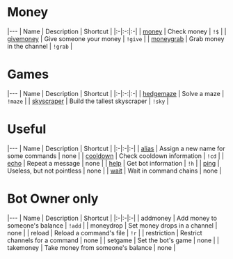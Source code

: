 # Money

|---
| Name | Description | Shortcut |
|:-|:-:|:-|
| [money](https://hsteffensen.github.io/BotBolt/commands/money.html) | Check money | `!$` |
| [givemoney](https://hsteffensen.github.io/BotBolt/commands/givemoney.html) | Give someone your money | `!give` |
| [moneygrab](https://hsteffensen.github.io/BotBolt/commands/moneygrab.html) | Grab money in the channel | `!grab` |

# Games

|---
| Name | Description | Shortcut |
|:-|:-:|:-|
| [hedgemaze](https://hsteffensen.github.io/BotBolt/commands/hedgemaze.html) | Solve a maze | `!maze` |
| [skyscraper](https://hsteffensen.github.io/BotBolt/commands/skyscraper.html) | Build the tallest skyscraper | `!sky` |

# Useful

|---
| Name | Description | Shortcut |
|:-|:-|:-|
| [alias](https://hsteffensen.github.io/BotBolt/commands/alias.html) | Assign a new name for some commands | none |
| [cooldown](https://hsteffensen.github.io/BotBolt/commands/cooldown.html) | Check cooldown information | `!cd` |
| [echo](https://hsteffensen.github.io/BotBolt/commands/echo.html) | Repeat a message | none |
| [help](https://hsteffensen.github.io/BotBolt/commands/help.html) | Get bot information | `!h` |
| [ping](https://hsteffensen.github.io/BotBolt/commands/ping.html) | Useless, but not pointless | none |
| [wait](https://hsteffensen.github.io/BotBolt/commands/wait.html) | Wait in command chains | none |

# Bot Owner only

|---
| Name | Description | Shortcut |
|:-|:-|:-|
| addmoney | Add money to someone's balance | `!add` |
| moneydrop | Set money drops in a channel | none |
| reload | Reload a command's file | `!r` |
| restriction | Restrict channels for a command | none |
| setgame | Set the bot's game | none |
| takemoney | Take money from someone's balance | none |
